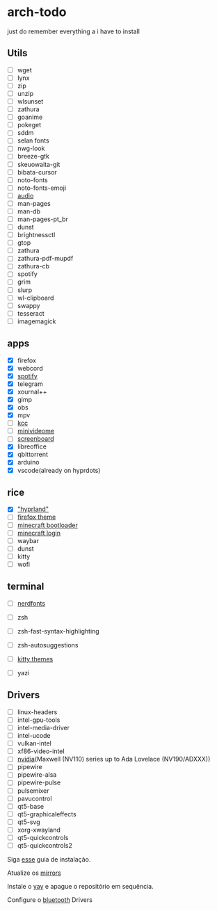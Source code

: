 # arch-todo
just do remember everything a i have to install

## Utils
- [ ] wget
- [ ] lynx
- [ ] zip
- [ ] unzip
- [ ] wlsunset
- [ ] zathura
- [ ] goanime
- [ ] pokeget
- [ ] sddm
- [ ] selan fonts
- [ ] nwg-look
- [ ] breeze-gtk
- [ ] skeuowaita-git 
- [ ] bibata-cursor
- [ ] noto-fonts
- [ ] noto-fonts-emoji
- [ ] [audio](https://askubuntu.com/questions/1225463/18-04-no-sound-intel-sound-card-snd-hda-intel-not-working/1225499#1225499)
- [ ] man-pages
- [ ] man-db
- [ ] man-pages-pt_br
- [ ] dunst
- [ ] brightnessctl
- [ ] gtop
- [ ] zathura
- [ ] zathura-pdf-mupdf
- [ ] zathura-cb
- [ ] spotify
- [ ] grim
- [ ] slurp
- [ ] wl-clipboard
- [ ] swappy
- [ ] tesseract
- [ ] imagemagick

## apps
- [x] firefox
- [x] webcord
- [x] [spotify](https://github.com/hrkfdn/ncspot)
- [x] telegram
- [x] xournal++
- [x] gimp
- [x] obs
- [x] mpv
- [ ] [kcc](https://github.com/ciromattia/kcc)
- [ ] [minivideome](https://github.com/maykbrito/mini-video-me)
- [ ] [screenboard](https://github.com/maykbrito/screenboard)
- [x] libreoffice
- [x] qbittorrent
- [x] arduino
- [x] vscode(already on hyprdots)
## rice
- [x] ["hyprland"](https://github.com/prasanthrangan/hyprdots)
- [ ] [firefox theme](https://github.com/mimipile/firefoxCSS)
- [ ] [minecraft bootloader](https://github.com/Lxtharia/minegrub-theme)
- [ ] [minecraft login](https://github.com/Davi-S/sddm-theme-minesddm)
- [ ] waybar
- [ ] dunst
- [ ] kitty
- [ ] wofi
## terminal
- [ ] [nerdfonts](https://github.com/ryanoasis/nerd-fonts)
- [ ] zsh
- [ ] zsh-fast-syntax-highlighting
- [ ] zsh-autosuggestions
- [ ] [kitty themes](https://github.com/dexpota/kitty-themes)
- [ ] yazi


## Drivers
- [ ] linux-headers
- [ ] intel-gpu-tools
- [ ] intel-media-driver
- [ ] intel-ucode
- [ ] vulkan-intel
- [ ] xf86-video-intel
- [ ] [nvidia](https://github.com/korvahannu/arch-nvidia-drivers-installation-guide)(Maxwell (NV110) series up to Ada Lovelace (NV190/ADXXX))
- [ ] pipewire
- [ ] pipewire-alsa
- [ ] pipewire-pulse
- [ ] pulsemixer
- [ ] pavucontrol
- [ ] qt5-base
- [ ] qt5-graphicaleffects
- [ ] qt5-svg
- [ ] xorg-xwayland
- [ ] qt5-quickcontrols
- [ ] qt5-quickcontrols2

Siga [esse](https://codeberg.org/selan/arch_install/src/branch/main/arch_basic.md) guia de instalação.

Atualize os [mirrors](https://wiki.archlinux.org/title/Mirrors)

Instale o [yay](https://github.com/Jguer/yay) e apague o repositório em sequência.

Configure o [bluetooth](https://github.com/MarcoRab01/BluetoothArchLinux)
Drivers


